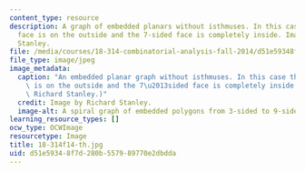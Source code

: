 ```yaml
---
content_type: resource
description: A graph of embedded planars without isthmuses. In this case the 9-sided
  face is on the outside and the 7-sided face is completely inside. Image by Richard
  Stanley.
file: /media/courses/18-314-combinatorial-analysis-fall-2014/d51e59348f7d280b557989770e2dbdda_18-314f14-th.jpg
file_type: image/jpeg
image_metadata:
  caption: "An embedded planar graph without isthmuses. In this case the 9-sided face\
    \ is on the outside and the 7\u2013sided face is completely inside. (Image by\
    \ Richard Stanley.)"
  credit: Image by Richard Stanley.
  image-alt: A spiral graph of embedded polygons from 3-sided to 9-sided.
learning_resource_types: []
ocw_type: OCWImage
resourcetype: Image
title: 18-314f14-th.jpg
uid: d51e5934-8f7d-280b-5579-89770e2dbdda
---
```


